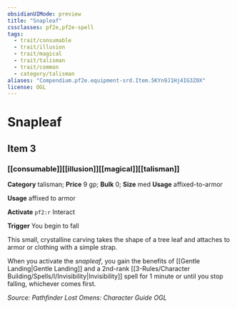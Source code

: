 ```yaml
---
obsidianUIMode: preview
title: "Snapleaf"
cssclasses: pf2e,pf2e-spell
tags:
  - trait/consumable
  - trait/illusion
  - trait/magical
  - trait/talisman
  - trait/common
  - category/talisman
aliases: "Compendium.pf2e.equipment-srd.Item.5KYn9J1Hj4IG3Z0X"
license: OGL
---
```

# Snapleaf
## Item 3
### [[consumable]][[illusion]][[magical]][[talisman]]

**Category** talisman; 
**Price** 9 gp; 
**Bulk** 0; **Size** med
**Usage** affixed-to-armor

**Usage** affixed to armor

**Activate** `pf2:r` Interact

**Trigger** You begin to fall

This small, crystalline carving takes the shape of a tree leaf and attaches to armor or clothing with a simple strap.

When you activate the _snapleaf_, you gain the benefits of [[Gentle Landing|Gentle Landing]] and a 2nd-rank [[3-Rules/Character Building/Spells/I/Invisibility|Invisibility]] spell for 1 minute or until you stop falling, whichever comes first.

*Source: Pathfinder Lost Omens: Character Guide*
*OGL*